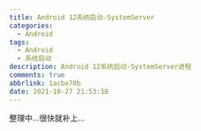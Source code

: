 ```yaml
---
title: Android 12系统启动-SystemServer
categories:
  - Android
tags:
  - Android
  - 系统启动
description: Android 12系统启动-SystemServer进程
comments: true
abbrlink: 1acbe70b
date: 2021-10-27 21:53:18
---
```

<!--more-->
<meta name="referrer" content="no-referrer"/>

整理中...很快就补上...